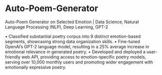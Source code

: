 # Auto-Poem-Generator
Auto-Poem Generator on Selected Emotion | Data Science, Natural Language Processing (NLP), Deep Learning, GPT-2

• Classified substantial poetry corpus into 9 distinct emotion-based segments, showcasing strong data organization skills.
• Fine-tuned OpenAI’s GPT-2 language model, resulting in a 25% average increase in emotional relevance in generated
poetry.
• Developed and deployed a user-friendly web API, providing access to emotion-specific poetry models, serving over 10,000
monthly users and promoting wider engagement with emotionally expressive poetry.
